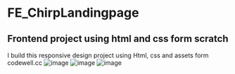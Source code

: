 # FE_ChirpLandingpage
## Frontend project using html and css form scratch
I build this responsive design project using Html, css and assets form codewell.cc 
![image](https://github.com/FadliNur31/FE_ChirpLandingpage/assets/133163475/9c87922f-def2-4005-9443-2a41efe68f27)
![image](https://github.com/FadliNur31/FE_ChirpLandingpage/assets/133163475/297eb181-c0c4-49df-ad82-3221d4dc792f)
![image](https://github.com/FadliNur31/FE_ChirpLandingpage/assets/133163475/c7b6c9b9-8852-4eef-8e77-2cb788369070)



